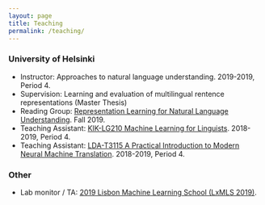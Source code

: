 ```yaml
---
layout: page
title: Teaching
permalink: /teaching/
---
```


### University of Helsinki

*   Instructor: Approaches to natural language understanding. 2019-2019, Period 4.
*   Supervision: Learning and evaluation of multilingual rentence representations (Master Thesis)
*   Reading Group: [Representation Learning for Natural Language Understanding](files/nlu_reading_group_2019.pdf "Representation Learning for NLU reading group"). Fall 2019.
*   Teaching Assistant: [KIK-LG210 Machine Learning for Linguists](https://weboodi.helsinki.fi/hy/opintjakstied.jsp?OpinKohd=117878782&Kieli=6 "Machine Learning for Linguists"). 2018-2019, Period 4.
*   Teaching Assistant: [LDA-T3115 A Practical Introduction to Modern Neural Machine Translation](https://courses.helsinki.fi/en/lda-t3115/128148821 "A Practical Introduction to Modern Neural Machine Translation"). 2018-2019, Period 4.

### Other

*   Lab monitor / TA: [2019 Lisbon Machine Learning School (LxMLS 2019)](http://lxmls.it.pt/2019/ "LxMLS 2019").